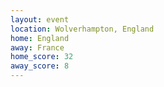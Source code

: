 ```yaml
---
layout: event
location: Wolverhampton, England
home: England
away: France
home_score: 32
away_score: 8
---
```

